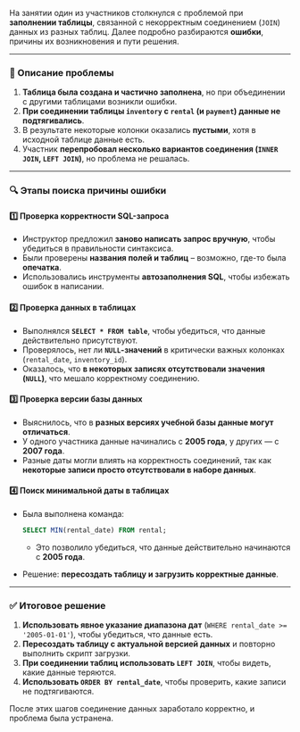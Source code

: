На занятии один из участников столкнулся с проблемой при **заполнении таблицы**, связанной с некорректным соединением (`JOIN`) данных из разных таблиц. Далее подробно разбираются **ошибки**, причины их возникновения и пути решения.

---

### **🔹 Описание проблемы**

1. **Таблица была создана и частично заполнена**, но при объединении с другими таблицами возникли ошибки.
2. **При соединении таблицы `inventory` с `rental` (и `payment`) данные не подтягивались**.
3. В результате некоторые колонки оказались **пустыми**, хотя в исходной таблице данные есть.
4. Участник **перепробовал несколько вариантов соединения (`INNER JOIN`, `LEFT JOIN`)**, но проблема не решалась.

---

### **🔍 Этапы поиска причины ошибки**

#### **1️⃣ Проверка корректности SQL-запроса**

- Инструктор предложил **заново написать запрос вручную**, чтобы убедиться в правильности синтаксиса.
- Были проверены **названия полей и таблиц** – возможно, где-то была **опечатка**.
- Использовались инструменты **автозаполнения SQL**, чтобы избежать ошибок в написании.

#### **2️⃣ Проверка данных в таблицах**

- Выполнялся **`SELECT * FROM table`**, чтобы убедиться, что данные действительно присутствуют.
- Проверялось, нет ли **`NULL`-значений** в критически важных колонках (`rental_date`, `inventory_id`).
- Оказалось, что **в некоторых записях отсутствовали значения (`NULL`)**, что мешало корректному соединению.

#### **3️⃣ Проверка версии базы данных**

- Выяснилось, что в **разных версиях учебной базы данные могут отличаться**.
- У одного участника данные начинались с **2005 года**, у других — с **2007 года**.
- Разные даты могли влиять на корректность соединений, так как **некоторые записи просто отсутствовали в наборе данных**.

#### **4️⃣ Поиск минимальной даты в таблицах**

- Была выполнена команда:
    
    ```sql
    SELECT MIN(rental_date) FROM rental;
    ```
    
    - Это позволило убедиться, что данные действительно начинаются с **2005 года**.
- Решение: **пересоздать таблицу и загрузить корректные данные**.

---

### **✅ Итоговое решение**

1. **Использовать явное указание диапазона дат** (`WHERE rental_date >= '2005-01-01'`), чтобы убедиться, что данные есть.
2. **Пересоздать таблицу с актуальной версией данных** и повторно выполнить скрипт загрузки.
3. **При соединении таблиц использовать `LEFT JOIN`**, чтобы видеть, какие данные теряются.
4. **Использовать `ORDER BY rental_date`**, чтобы проверить, какие записи не подтягиваются.

После этих шагов соединение данных заработало корректно, и проблема была устранена.